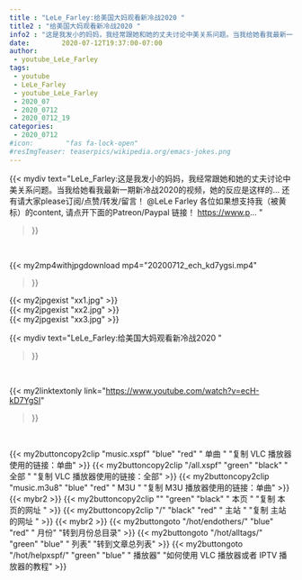 ```yaml
---
title : "LeLe_Farley:给美国大妈观看新冷战2020 "
title2 : "给美国大妈观看新冷战2020 "
info2 : "这是我发小的妈妈，我经常跟她和她的丈夫讨论中美关系问题。当我给她看我最新一期新冷战2020的视频，她的反应是这样的… 还有请大家please订阅/点赞/转发/留言！ @LeLe Farley 各位如果想支持我（被黄标）的content, 请点开下面的Patreon/Paypal 链接！ https://www.p... "
date:        2020-07-12T19:37:00-07:00
author:
 - youtube_LeLe_Farley
tags:
 - youtube
 - LeLe_Farley
 - youtube_LeLe_Farley
 - 2020_07
 - 2020_0712
 - 2020_0712_19
categories:
 - 2020_0712
#icon:        "fas fa-lock-open"
#resImgTeaser: teaserpics/wikipedia.org/emacs-jokes.png
---
```


{{< mydiv text="LeLe_Farley:这是我发小的妈妈，我经常跟她和她的丈夫讨论中美关系问题。当我给她看我最新一期新冷战2020的视频，她的反应是这样的… 还有请大家please订阅/点赞/转发/留言！ @LeLe Farley 各位如果想支持我（被黄标）的content, 请点开下面的Patreon/Paypal 链接！ https://www.p... "
>}}
<br>


{{< my2mp4withjpgdownload mp4="20200712_ech_kd7ygsi.mp4"
>}}

{{< my2jpgexist "xx1.jpg" >}}<br>
{{< my2jpgexist "xx2.jpg" >}}<br>
{{< my2jpgexist "xx3.jpg" >}}<br>



{{< mydiv text="LeLe_Farley:给美国大妈观看新冷战2020 "
>}}
<br>

{{< my2linktextonly link="https://www.youtube.com/watch?v=ecH-kD7YgSI"
>}}


<br>

{{< my2buttoncopy2clip "music.xspf"        "blue"   "red"    " 单曲 "  "复制 VLC 播放器使用的链接：单曲" >}} {{< my2buttoncopy2clip "/all.xspf"         "green"  "black"  " 全部 "  "复制 VLC 播放器使用的链接：全部" >}} {{< my2buttoncopy2clip "music.m3u8"        "blue"   "red"    " M3U  "    "复制 M3U 播放器使用的链接：单曲" >}} {{< mybr2 >}} {{< my2buttoncopy2clip ""                  "green"  "black"  " 本页 "    "复制 本页的网址 " >}} {{< my2buttoncopy2clip "/"                 "black"  "red"    " 主站 "    "复制 主站的网址 " >}} {{< mybr2 >}} {{< my2buttongoto      "/hot/endothers/"   "blue"   "red"    " 月份"   "转到月份总目录" >}} {{< my2buttongoto      "/hot/alltags/"     "green"  "blue"   " 列表"   "转到文章总列表" >}} {{< my2buttongoto      "/hot/helpxspf/"    "green"  "blue"   " 播放器" "如何使用 VLC 播放器或者 IPTV 播放器的教程" >}} 
